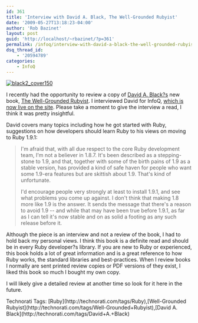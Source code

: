 ```yaml
---
id: 361
title: 'Interview with David A. Black, The Well-Grounded Rubyist'
date: '2009-05-27T13:18:23-04:00'
author: 'Rob Bazinet'
layout: post
guid: 'http://localhost/~rbazinet/?p=361'
permalink: /infoq/interview-with-david-a-black-the-well-grounded-rubyist/
dsq_thread_id:
    - '20594789'
categories:
    - InfoQ
---
```


[![black2_cover150](https://accidentaltechnologist.com/files/media/image/WindowsLiveWriter/InterviewTheWellGroundedRubyist_871E/black2_cover150_3.jpg "black2_cover150")](http://www.manning.com/black2/)

I recently had the opportunity to review a copy of [David A. Black?s](http://dablog.rubypal.com/) new book, [The Well-Grounded Rubyist](http://www.manning.com/black2/). I interviewed David for InfoQ, [which is now live on the site](http://www.infoq.com/articles/interview-david-black). Please take a moment to give the interview a read, I think it was pretty insightful.

David covers many topics including how he got started with Ruby, suggestions on how developers should learn Ruby to his views on moving to Ruby 1.9.1:

> I'm afraid that, with all due respect to the core Ruby development team, I'm not a believer in 1.8.7. It's been described as a stepping-stone to 1.9, and that, together with some of the birth pains of 1.9 as a stable version, has provided a kind of safe haven for people who want some 1.9-era features but are skittish about 1.9. That's kind of unfortunate.
> 
> I'd encourage people very strongly at least to install 1.9.1, and see what problems you come up against. I don't think that making 1.8 more like 1.9 is the answer. It sends the message that there's a reason to avoid 1.9 -- and while that may have been true before 1.9.1, as far as I can tell it's now stable and on as solid a footing as any such release before it.

Although the piece is an interview and not a review of the book, I had to hold back my personal views. I think this book is a definite read and should be in every Ruby developer?s library. If you are new to Ruby or experienced, this book holds a lot of great information and is a great reference to how Ruby works, the standard libraries and best-practices. When I review books I normally are sent printed review copies or PDF versions of they exist, I liked this book so much I bought my own copy.

I will likely give a detailed review at another time so look for it here in the future.

<div class="wlWriterEditableSmartContent" id="scid:0767317B-992E-4b12-91E0-4F059A8CECA8:864f8ee6-954c-46a5-8d83-f90c363b7071" style="padding-bottom: 0px; margin: 0px; padding-left: 0px; padding-right: 0px; display: inline; float: none; padding-top: 0px">Technorati Tags: [Ruby](http://technorati.com/tags/Ruby),[Well-Grounded Rubyist](http://technorati.com/tags/Well-Grounded+Rubyist),[David A. Black](http://technorati.com/tags/David+A.+Black)</div>